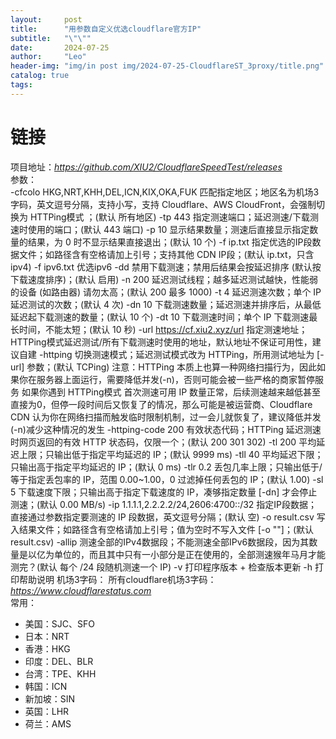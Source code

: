 ```yaml
---
layout:     post
title:      "用参数自定义优选cloudflare官方IP"
subtitle:   "\"\""
date:       2024-07-25
author:     "Leo"
header-img: "img/in post img/2024-07-25-CloudflareST_3proxy/title.png"
catalog: true
tags:
---
```



# 链接
项目地址：*<a href="https://github.com/XIU2/CloudflareSpeedTest/releases" target="_blank">https://github.com/XIU2/CloudflareSpeedTest/releases</a>*    
参数：  
    -cfcolo HKG,NRT,KHH,DEL,ICN,KIX,OKA,FUK
        匹配指定地区；地区名为机场3字码，英文逗号分隔，支持小写，支持 Cloudflare、AWS CloudFront，会强制切换为 HTTPing模式 ；(默认 所有地区)
    -tp 443
        指定测速端口；延迟测速/下载测速时使用的端口；(默认 443 端口)
    -p 10
        显示结果数量；测速后直接显示指定数量的结果，为 0 时不显示结果直接退出；(默认 10 个)
    -f ip.txt
        指定优选的IP段数据文件；如路径含有空格请加上引号；支持其他 CDN IP段；(默认 ip.txt，只含ipv4)
    -f ipv6.txt
        优选ipv6
    -dd
        禁用下载测速；禁用后结果会按延迟排序 (默认按下载速度排序)；(默认 启用)
    -n 200
        延迟测试线程；越多延迟测试越快，性能弱的设备 (如路由器) 请勿太高；(默认 200 最多 1000)
    -t 4
        延迟测速次数；单个 IP 延迟测试的次数；(默认 4 次)
    -dn 10
        下载测速数量；延迟测速并排序后，从最低延迟起下载测速的数量；(默认 10 个)
    -dt 10
        下载测速时间；单个 IP 下载测速最长时间，不能太短；(默认 10 秒)
    -url https://cf.xiu2.xyz/url
        指定测速地址；HTTPing模式延迟测试/所有下载测速时使用的地址，默认地址不保证可用性，建议自建
    -httping
        切换测速模式；延迟测试模式改为 HTTPing，所用测试地址为 [-url] 参数；(默认 TCPing)
        注意：HTTPing 本质上也算一种网络扫描行为，因此如果你在服务器上面运行，需要降低并发(-n)，否则可能会被一些严格的商家暂停服务
        如果你遇到 HTTPing模式 首次测速可用 IP 数量正常，后续测速越来越低甚至直接为0，但停一段时间后又恢复了的情况，那么可能是被运营商、Cloudflare CDN 认为你在网络扫描而触发临时限制机制，过一会儿就恢复了，建议降低并发(-n)减少这种情况的发生
    -httping-code 200
        有效状态代码；HTTPing 延迟测速时网页返回的有效 HTTP 状态码，仅限一个；(默认 200 301 302)
    -tl 200
        平均延迟上限；只输出低于指定平均延迟的 IP；(默认 9999 ms)
    -tll 40
        平均延迟下限；只输出高于指定平均延迟的 IP；(默认 0 ms)
    -tlr 0.2
        丢包几率上限；只输出低于/等于指定丢包率的 IP，范围 0.00~1.00，0 过滤掉任何丢包的 IP；(默认 1.00)
    -sl 5
        下载速度下限；只输出高于指定下载速度的 IP，凑够指定数量 [-dn] 才会停止测速；(默认 0.00 MB/s)
    -ip 1.1.1.1,2.2.2.2/24,2606:4700::/32
        指定IP段数据；直接通过参数指定要测速的 IP 段数据，英文逗号分隔；(默认 空)
    -o result.csv
        写入结果文件；如路径含有空格请加上引号；值为空时不写入文件 [-o ""]；(默认 result.csv)
    -allip
        测速全部的IPv4数据段；不能测速全部IPv6数据段，因为其数量是以亿为单位的，而且其中只有一小部分是正在使用的，全部测速猴年马月才能测完？(默认 每个 /24 段随机测速一个 IP)
    -v
        打印程序版本 + 检查版本更新
    -h
        打印帮助说明
机场3字码：
所有cloudflare机场3字码：*<a href="https://www.cloudflarestatus.com" target="_blank">https://www.cloudflarestatus.com</a>*     
常用：
- 美国：SJC、SFO
- 日本：NRT
- 香港：HKG
- 印度：DEL、BLR
- 台湾：TPE、KHH
- 韩国：ICN
- 新加坡：SIN
- 英国：LHR
- 荷兰：AMS
